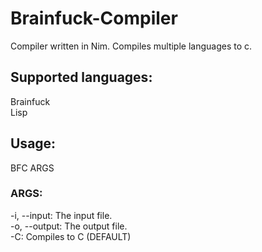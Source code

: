 # Brainfuck-Compiler

Compiler written in Nim.
Compiles multiple languages to c.

## Supported languages:
Brainfuck  
Lisp

## Usage:
BFC ARGS
### ARGS:
-i, --input: The input file.  
-o, --output: The output file.  
-C: Compiles to C (DEFAULT)
